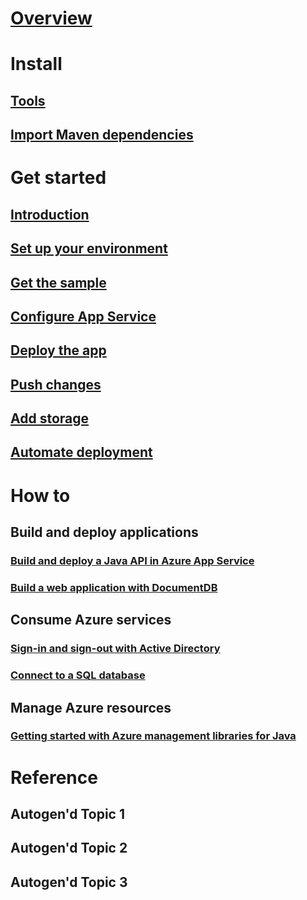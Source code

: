 # [Overview](index.md)
# Install
## [Tools](tools.md)
## [Import Maven dependencies](download.md)
# Get started 
## [Introduction](get-started-intro.md)
## [Set up your environment](get-started-setup.md)
## [Get the sample](get-started-get-sample.md)
## [Configure App Service](get-started-appservice.md)
## [Deploy the app](get-started-deploy.md)
## [Push changes](get-started-make-changes.md)
## [Add storage](get-started-add-storage.md)
## [Automate deployment](get-started-automate-deployment.md)
# How to
## Build and deploy applications 
### [Build and deploy a Java API in Azure App Service](https://docs.microsoft.com/en-us/azure/app-service-api/app-service-api-java-api-app)
### [Build a web application with DocumentDB](https://docs.microsoft.com/en-us/azure/documentdb/documentdb-java-application)
## Consume Azure services
### [Sign-in and sign-out with Active Directory](https://docs.microsoft.com/en-us/azure/active-directory/develop/active-directory-devquickstarts-webapp-java)
### [Connect to a SQL database](https://docs.microsoft.com/en-us/sql/connect/jdbc/data-source-sample)
## Manage Azure resources 
### [Getting started with Azure management libraries for Java](https://azure.microsoft.com/blog/getting-started-with-the-azure-java-management-libraries)
# Reference
## Autogen'd Topic 1
## Autogen'd Topic 2
## Autogen'd Topic 3

